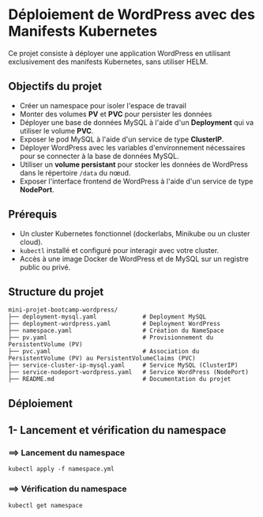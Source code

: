 # Déploiement de WordPress avec des Manifests Kubernetes

Ce projet consiste à déployer une application WordPress en utilisant exclusivement des manifests Kubernetes, sans utiliser HELM.

## Objectifs du projet

- Créer un namespace pour isoler l'espace de travail
- Monter des volumes **PV** et **PVC** pour persister les données
- Déployer une base de données MySQL à l'aide d'un **Deployment** qui va utiliser le volume **PVC**.
- Exposer le pod MySQL à l'aide d'un service de type **ClusterIP**.
- Déployer WordPress avec les variables d'environnement nécessaires pour se connecter à la base de données MySQL.
- Utiliser un **volume persistant** pour stocker les données de WordPress dans le répertoire `/data` du nœud.
- Exposer l'interface frontend de WordPress à l'aide d'un service de type **NodePort**.

## Prérequis

- Un cluster Kubernetes fonctionnel (dockerlabs, Minikube ou un cluster cloud).
- `kubectl` installé et configuré pour interagir avec votre cluster.
- Accès à une image Docker de WordPress et de MySQL sur un registre public ou privé.

## Structure du projet

```
mini-projet-bootcamp-wordpress/
├── deployment-mysql.yaml             # Deployment MySQL
├── deployment-wordpress.yaml         # Deployment WordPress
├── namespace.yaml                    # Création du NameSpace
├── pv.yaml                           # Provisionnement du PersistentVolume (PV)
├── pvc.yaml                          # Association du PersistentVolume (PV) au PersistentVolumeClaims (PVC)
├── service-cluster-ip-mysql.yaml     # Service MySQL (ClusterIP)
├── service-nodeport-wordpress.yaml   # Service WordPress (NodePort)
├── README.md                         # Documentation du projet
````

## Déploiement

## 1- Lancement et vérification du namespace
### ==> Lancement du namespace
```
kubectl apply -f namespace.yml
```
### ==> Vérification du namespace
```
kubectl get namespace
```
